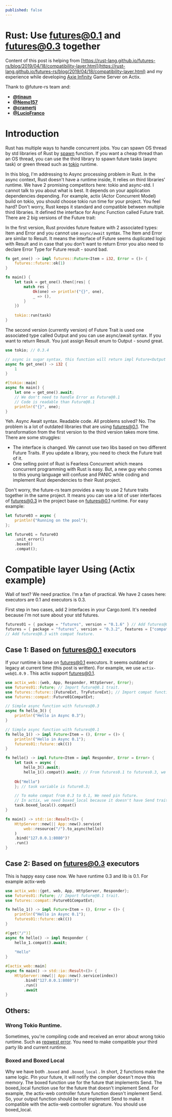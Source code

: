 ```yaml
---
published: false
---
```

# Rust: Use futures@0.1 and futures@0.3 together

Content of this post is helping from [https://rust-lang.github.io/futures-rs/blog/2019/04/18/compatibility-layer.html](https://rust-lang.github.io/futures-rs/blog/2019/04/18/compatibility-layer.html) and my experience while developing [Axie Infinity](https://axieinfinity.com/) Game Server on Actix.

Thank to @future-rs team and:

- **[@tinaun](https://www.github.com/tinaun)**
- **[@Nemo157](https://www.github.com/Nemo157)**
- **[@cramertj](https://www.github.com/cramertj)**
- **[@LucioFranco](https://www.github.com/LucioFranco)**

# Introduction

Rust has multiple ways to handle concurrent jobs. You can spawn OS thread by std libraries of Rust by [spawn](https://doc.rust-lang.org/std/thread/fn.spawn.html) function. If you want a cheap thread than an OS thread, you can use the third library to spawn future tasks (async task) or green thread such as [tokio](https://tokio.rs/) runtime. 

In this blog, I'm addressing to Async processing problem in Rust. In the async context, Rust doesn't have a runtime inside, It relies on third libraries' runtime. We have 2 promising competitors here: tokio and async-std. I cannot talk to you about what is best. It depends on your application dependencies depending. For example, actix (Actor Concurrent Model) build on tokio, you should choose tokio run time for your project. You feel hard? Don't worry, Rust keeps it standard and compatible between multiple third libraries. It defined the interface for Async Function called Future trait. There are 2 big versions of the Future trait:

In the first version, Rust provides future feature with 2 associated types: Item and Error and you cannot use `async/await` syntax. The Item and Error are similar to Result. It means the interface of Future seems duplicated logic with Result and in case that you don't want to return Error you also need to declare Error Type for Future result - sound bad.

```rust
fn get_one() -> impl futures::Future<Item = i32, Error = ()> {
	futures::future::ok(1)
}

fn main() {
	let task = get_one().then(|res| {
		match res {
		    Ok(one) => println!("{}", one),
		    _ => (),
		}
	})
	
	tokio::run(task)
}
```

The second version (currently version) of Future Trait is used one associated type called Output and you can use async/await syntax. If you want to return Result. You just assign Result enum to Output - sound great.

```rust
use tokio; // 0.3.4

// async is sugar syntax, this function will return impl Future<Output = i32>
async fn get_one() -> i32 {
    1
}

#[tokio::main]
async fn main() {
	let one = get_one().await;
	// We don't need to handle Error as Future@0.1
	// Code is readable than Future@0.1
	println!("{}", one);
}
```

Yeh. Async Await syntax. Readable code. All problems solved? No. The problem is a lot of outdated libraries that are using futures@0.1. The transformation from the first version to the third version takes more time. There are some struggles:

- The interface is changed. We cannot use two libs based on two different Future Traits. If you update a library, you need to check the Future trait of it.
- One selling point of Rust is Fearless Concurrent which means concurrent programming with Rust is easy. But, a new guy who comes to this young language will confuse and PANIC while coding and implement Rust dependencies to their Rust project.

Don't worry, the future-rs team provides a way to use 2 future traits together in the same project. It means you can use a lot of user interfaces of futures@0.3 in the project base on futures@0.1 runtime. For easy example:

```rust
let future03 = async {
    println!("Running on the pool");
};

let future01 = future03
    .unit_error()
    .boxed()
    .compat();
```

# Compatible layer Using (Actix example)

Wall of text? We need practice. I'm a fan of practical. We have 2 cases here: executors are 0.1 and executors is 0.3.

First step in two cases, add 2 interfaces in your Cargo.toml. It's needed because I'm not sure about your std futures.

```rust
futures01 = { package = "futures", version = "0.1.6" } // Add futures@0.1
futures = { package = "futures", version = "0.3.2", features = ["compat"] }
// Add futures@0.3 with compat feature.
```

## Case 1: Based on futures@0.1 executors

If your runtime is base on futures@0.1 executors. It seems outdated or legacy at current time (this post is written). For example, we use `actix-web@1.0.9` . This actix support futures@0.1.

```rust
use actix_web::{web, App, Responder, HttpServer, Error};
use futures01::Future; // Import future@0.1 trait. 
use futures::future::{FutureExt, TryFutureExt}; // Import compat function from futures@0.3
use futures::compat::Future01CompatExt;

// Simple async function with futures@0.3
async fn hello_3() {
    println!("Hello in Async 0.3");
}

// Simple async function with futures@0.1
fn hello_1() -> impl Future<Item = (), Error = ()> {
    println!("Hello in Async 0.1");
    futures01::future::ok(())
}

fn hello() -> impl Future<Item = impl Responder, Error = Error> {
    let task = async {
        hello_3().await;
        hello_1().compat().await; // From futures0.1 to futures0.3, we just use compat fn
    
    Ok("Hello")
    }; // task variable is future0.3;

    // To make compat from 0.3 to 0.1, We need pin future.
    // In actix, we need boxed_local because it doesn't have Send trait.
    task.boxed_local().compat()
}

fn main() -> std::io::Result<()> {
    HttpServer::new(|| App::new().service(
        web::resource("/").to_async(hello))
    )
    .bind("127.0.0.1:8080")?
    .run()
}
```

## Case 2:  Based on futures@0.3 executors

This is happy easy case now. We have runtime 0.3 and lib is 0.1. For example actix-web

```rust
use actix_web::{get, web, App, HttpServer, Responder};
use futures01::Future; // Import future@0.1 trait. 
use futures::compat::Future01CompatExt;

fn hello_1() -> impl Future<Item = (), Error = ()> {
    println!("Hello in Async 0.1");
    futures01::future::ok(())
}

#[get("/")]
async fn hello() -> impl Responder {
    hello_1.compat().await;
    
    "Hello"
}

#[actix_web::main]
async fn main() -> std::io::Result<()> {
    HttpServer::new(|| App::new().service(index))
        .bind("127.0.0.1:8080")?
        .run()
        .await
}
```

## Others:

### Wrong Tokio Runtime.

Sometimes, you're compiling code and received an error about wrong tokio runtime. Such as [reqwest error](https://github.com/tokio-rs/tokio/issues/1412). You need to make compatible your third party lib and current runtime.

### Boxed and Boxed Local

Why we have both `.boxed` and `.boxed_local` . In short, 2 functions make the same logic. Pin your future, it will notify the compiler doesn't move this memory. The boxed function use for the future that implements Send. The boxed_local function use for the future that doesn't implement Send. For example, the actix-web controller future function doesn't implement Send. So, your output function should be not implement Send to make it compatible with the actix-web controller signature. You should use boxed_local.
